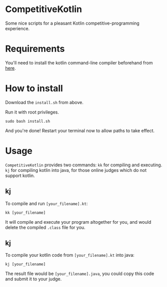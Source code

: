 # CompetitiveKotlin
Some nice scripts for a pleasant Kotlin competitive-programming experience.

# Requirements
You'll need to install the kotlin command-line compiler beforehand from [here](https://kotlinlang.org/docs/tutorials/command-line.html).

# How to install
Download the `install.sh` from above.

Run it with root privileges.
```
sudo bash install.sh
```

And you're done! Restart your terminal now to allow paths to take effect.

# Usage
`CompetitiveKotlin` provides two commands:
`kk` for compiling and executing.
`kj` for compiling kotlin into java, for those online judges which do not support kotlin.

## kj
To compile and run `[your_filename].kt`:
```
kk [your_filename]
```

It will compile and execute your program altogether for you, and would delete the compiled `.class` file for you.

## kj
To compile your kotlin code from `[your_filename].kt` into java:
```
kj [your_filename]
```

The result file would be `[your_filename].java`, you could copy this code and submit it to your judge.
